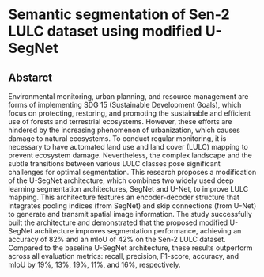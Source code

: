 # Semantic segmentation of Sen-2 LULC dataset using modified U-SegNet

## Abstarct
Environmental monitoring, urban planning, and resource management are forms of implementing SDG 15 (Sustainable Development Goals), which focus on protecting, restoring, and promoting the sustainable and efficient use of forests and terrestrial ecosystems. However, these efforts are hindered by the increasing phenomenon of urbanization, which causes damage to natural ecosystems. To conduct regular monitoring, it is necessary to have automated land use and land cover (LULC) mapping to prevent ecosystem damage. Nevertheless, the complex landscape and the subtle transitions between various LULC classes pose significant challenges for optimal segmentation. This research proposes a modification of the U-SegNet architecture, which combines two widely used deep learning segmentation architectures, SegNet and U-Net, to improve LULC mapping. This architecture features an encoder-decoder structure that integrates pooling indices (from SegNet) and skip connections (from U-Net) to generate and transmit spatial image information. The study successfully built the architecture and demonstrated that the proposed modified U-SegNet architecture improves segmentation performance, achieving an accuracy of 82% and an mIoU of 42% on the Sen-2 LULC dataset. Compared to the baseline U-SegNet architecture, these results outperform across all evaluation metrics: recall, precision, F1-score, accuracy, and mIoU by 19%, 13%, 19%, 11%, and 16%, respectively.
